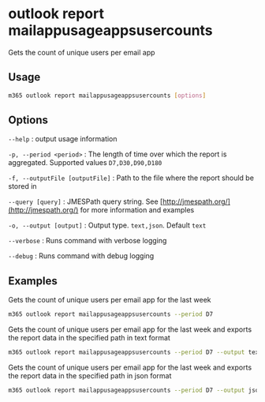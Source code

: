 # outlook report mailappusageappsusercounts

Gets the count of unique users per email app

## Usage

```sh
m365 outlook report mailappusageappsusercounts [options]
```

## Options

`--help`
: output usage information

`-p, --period <period>`
: The length of time over which the report is aggregated. Supported values `D7,D30,D90,D180`

`-f, --outputFile [outputFile]`
: Path to the file where the report should be stored in

`--query [query]`
: JMESPath query string. See [http://jmespath.org/](http://jmespath.org/) for more information and examples

`-o, --output [output]`
: Output type. `text,json`. Default `text`

`--verbose`
: Runs command with verbose logging

`--debug`
: Runs command with debug logging

## Examples

Gets the count of unique users per email app for the last week

```sh
m365 outlook report mailappusageappsusercounts --period D7
```

Gets the count of unique users per email app for the last week and exports the report data in the specified path in text format

```sh
m365 outlook report mailappusageappsusercounts --period D7 --output text > "mailappusageappsusercounts.txt"
```

Gets the count of unique users per email app for the last week and exports the report data in the specified path in json format

```sh
m365 outlook report mailappusageappsusercounts --period D7 --output json > "mailappusageappsusercounts.json"
```
